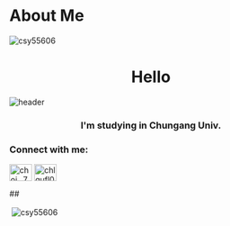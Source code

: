# About Me
<p align="left"> <img src="https://komarev.com/ghpvc/?username=csy55606&label=Profile%20views&color=0e75b6&style=flat" alt="csy55606" /> </p>

<h1 align="center">Hello</h1>

![header](https://capsule-render.vercel.app/api?type=venom&color=0:6482ad,100:7fa1c3&height=300&section=header&text=I'm%20SEOYUN&fontSize=90)

<h3 align="center">I'm studying in Chungang Univ.</h3>

<h3 align="left">Connect with me:</h3>
<p align="left">
<a href="https://instagram.com/choi._751" target="blank"><img align="center" src="https://raw.githubusercontent.com/rahuldkjain/github-profile-readme-generator/master/src/images/icons/Social/instagram.svg" alt="choi._751" height="30" width="40" /></a>
<a href="https://www.youtube.com/c/chlqufl012" target="blank"><img align="center" src="https://raw.githubusercontent.com/rahuldkjain/github-profile-readme-generator/master/src/images/icons/Social/youtube.svg" alt="chlqufl012" height="30" width="40" /></a>
</p>

##<p>&nbsp;<img align="center" src="https://github-readme-stats.vercel.app/api?username=csy55606&show_icons=true&locale=en" alt="csy55606" /></p>

<!--
**csy55606/csy55606** is a ✨ _special_ ✨ repository because its `README.md` (this file) appears on your GitHub profile.

Here are some ideas to get you started:

- 🔭 I’m currently working on ...
- 🌱 I’m currently learning ...
- 👯 I’m looking to collaborate on ...
- 🤔 I’m looking for help with ...
- 💬 Ask me about ..
- 📫 How to reach me: ...
- 😄 Pronouns: ...
- ⚡ Fun fact: ...
-->


